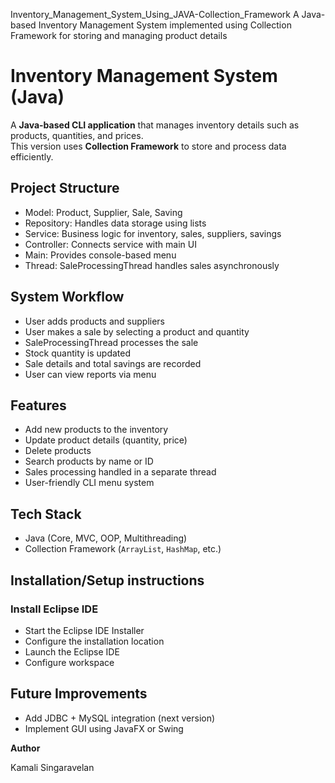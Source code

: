 Inventory_Management_System_Using_JAVA-Collection_Framework
  A Java-based Inventory Management System implemented using Collection Framework for storing and managing product details

# Inventory Management System (Java)

A **Java-based CLI application** that manages inventory details such as products, quantities, and prices.  
This version uses **Collection Framework** to store and process data efficiently.

## Project Structure
- Model: Product, Supplier, Sale, Saving
- Repository: Handles data storage using lists
- Service: Business logic for inventory, sales, suppliers, savings
- Controller: Connects service with main UI
- Main: Provides console-based menu
- Thread: SaleProcessingThread handles sales asynchronously


## System Workflow 
- User adds products and suppliers
- User makes a sale by selecting a product and quantity
- SaleProcessingThread processes the sale
- Stock quantity is updated
- Sale details and total savings are recorded
- User can view reports via menu


## Features
- Add new products to the inventory
- Update product details (quantity, price)
- Delete products
- Search products by name or ID
- Sales processing handled in a separate thread
- User-friendly CLI menu system

## Tech Stack
- Java (Core, MVC, OOP, Multithreading)
- Collection Framework (`ArrayList`, `HashMap`, etc.)

## Installation/Setup instructions
  ### Install Eclipse IDE
  - Start the Eclipse IDE Installer
  - Configure the installation location
  - Launch the Eclipse IDE
  - Configure workspace


## Future Improvements
- Add JDBC + MySQL integration (next version)
- Implement GUI using JavaFX or Swing

**Author**

Kamali Singaravelan
